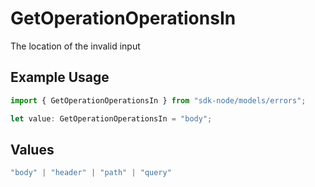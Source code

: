 # GetOperationOperationsIn

The location of the invalid input

## Example Usage

```typescript
import { GetOperationOperationsIn } from "sdk-node/models/errors";

let value: GetOperationOperationsIn = "body";
```

## Values

```typescript
"body" | "header" | "path" | "query"
```